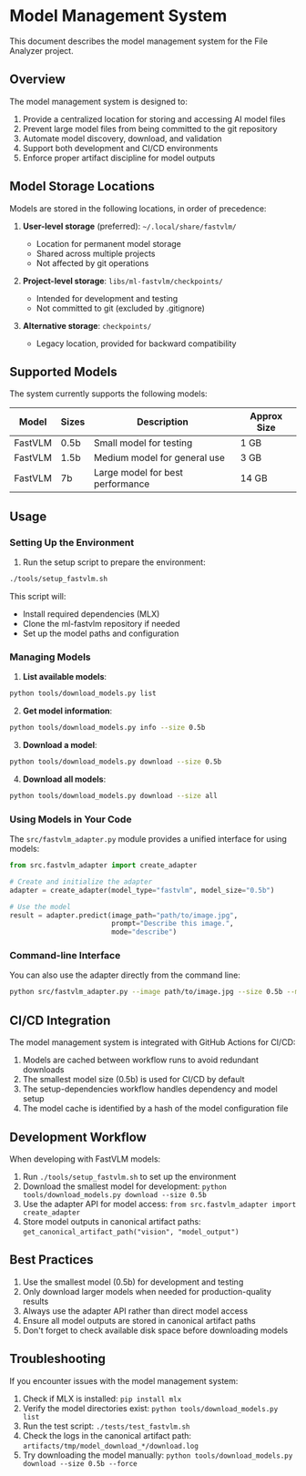 # Model Management System

This document describes the model management system for the File Analyzer project.

## Overview

The model management system is designed to:

1. Provide a centralized location for storing and accessing AI model files
2. Prevent large model files from being committed to the git repository
3. Automate model discovery, download, and validation
4. Support both development and CI/CD environments
5. Enforce proper artifact discipline for model outputs

## Model Storage Locations

Models are stored in the following locations, in order of precedence:

1. **User-level storage** (preferred): `~/.local/share/fastvlm/`
   - Location for permanent model storage
   - Shared across multiple projects
   - Not affected by git operations

2. **Project-level storage**: `libs/ml-fastvlm/checkpoints/`
   - Intended for development and testing
   - Not committed to git (excluded by .gitignore)

3. **Alternative storage**: `checkpoints/`
   - Legacy location, provided for backward compatibility

## Supported Models

The system currently supports the following models:

| Model   | Sizes      | Description                      | Approx Size |
|---------|------------|----------------------------------|-------------|
| FastVLM | 0.5b       | Small model for testing          | 1 GB        |
| FastVLM | 1.5b       | Medium model for general use     | 3 GB        |
| FastVLM | 7b         | Large model for best performance | 14 GB       |

## Usage

### Setting Up the Environment

1. Run the setup script to prepare the environment:

```bash
./tools/setup_fastvlm.sh
```

This script will:
- Install required dependencies (MLX)
- Clone the ml-fastvlm repository if needed
- Set up the model paths and configuration

### Managing Models

1. **List available models**:

```bash
python tools/download_models.py list
```

2. **Get model information**:

```bash
python tools/download_models.py info --size 0.5b
```

3. **Download a model**:

```bash
python tools/download_models.py download --size 0.5b
```

4. **Download all models**:

```bash
python tools/download_models.py download --size all
```

### Using Models in Your Code

The `src/fastvlm_adapter.py` module provides a unified interface for using models:

```python
from src.fastvlm_adapter import create_adapter

# Create and initialize the adapter
adapter = create_adapter(model_type="fastvlm", model_size="0.5b")

# Use the model
result = adapter.predict(image_path="path/to/image.jpg", 
                         prompt="Describe this image.",
                         mode="describe")
```

### Command-line Interface

You can also use the adapter directly from the command line:

```bash
python src/fastvlm_adapter.py --image path/to/image.jpg --size 0.5b --mode describe
```

## CI/CD Integration

The model management system is integrated with GitHub Actions for CI/CD:

1. Models are cached between workflow runs to avoid redundant downloads
2. The smallest model size (0.5b) is used for CI/CD by default
3. The setup-dependencies workflow handles dependency and model setup
4. The model cache is identified by a hash of the model configuration file

## Development Workflow

When developing with FastVLM models:

1. Run `./tools/setup_fastvlm.sh` to set up the environment
2. Download the smallest model for development: `python tools/download_models.py download --size 0.5b`
3. Use the adapter API for model access: `from src.fastvlm_adapter import create_adapter`
4. Store model outputs in canonical artifact paths: `get_canonical_artifact_path("vision", "model_output")`

## Best Practices

1. Use the smallest model (0.5b) for development and testing
2. Only download larger models when needed for production-quality results
3. Always use the adapter API rather than direct model access
4. Ensure all model outputs are stored in canonical artifact paths
5. Don't forget to check available disk space before downloading models

## Troubleshooting

If you encounter issues with the model management system:

1. Check if MLX is installed: `pip install mlx`
2. Verify the model directories exist: `python tools/download_models.py list`
3. Run the test script: `./tests/test_fastvlm.sh`
4. Check the logs in the canonical artifact path: `artifacts/tmp/model_download_*/download.log`
5. Try downloading the model manually: `python tools/download_models.py download --size 0.5b --force`